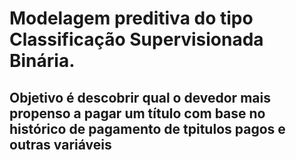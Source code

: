 # Modelagem preditiva do tipo Classificação Supervisionada Binária.
## Objetivo é descobrir qual o devedor mais propenso a pagar um título com base no histórico de pagamento de tpitulos pagos e outras variáveis
